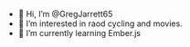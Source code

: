 - 👋 Hi, I’m @GregJarrett65
- 👀 I’m interested in raod cycling and movies.
- 🌱 I’m currently learning Ember.js

<!---
GregJarrett65/GregJarrett65 is a ✨ special ✨ repository because its `README.md` (this file) appears on your GitHub profile.
You can click the Preview link to take a look at your changes.
--->
